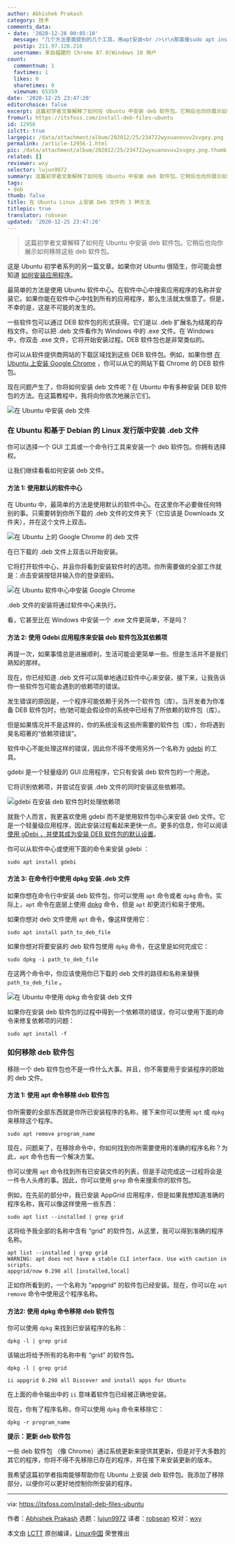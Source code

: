 ```yaml
---
author: Abhishek Prakash
category: 技术
comments_data:
- date: '2020-12-26 00:05:10'
  message: "几个方法里面提到的几个工具，用apt安装<br />\r\n那直接sudo apt install deb文件路径（如果是当前路径必须加./）不就能安装了吗，还能解决依赖问题"
  postip: 211.97.126.216
  username: 来自福建的 Chrome 87.0|Windows 10 用户
count:
  commentnum: 1
  favtimes: 1
  likes: 0
  sharetimes: 0
  viewnum: 65359
date: '2020-12-25 23:47:20'
editorchoice: false
excerpt: 这篇初学者文章解释了如何在 Ubuntu 中安装 deb 软件包。它稍后也向你展示如何移除这些 deb 软件包。
fromurl: https://itsfoss.com/install-deb-files-ubuntu
id: 12956
islctt: true
largepic: /data/attachment/album/202012/25/234722wyxuanovuv2xvgey.png
permalink: /article-12956-1.html
pic: /data/attachment/album/202012/25/234722wyxuanovuv2xvgey.png.thumb.jpg
related: []
reviewer: wxy
selector: lujun9972
summary: 这篇初学者文章解释了如何在 Ubuntu 中安装 deb 软件包。它稍后也向你展示如何移除这些 deb 软件包。
tags:
- deb
thumb: false
title: 在 Ubuntu Linux 上安装 Deb 文件的 3 种方法
titlepic: true
translator: robsean
updated: '2020-12-25 23:47:20'
---
```



> 
> 这篇初学者文章解释了如何在 Ubuntu 中安装 deb 软件包。它稍后也向你展示如何移除这些 deb 软件包。
> 
> 
> 


这是 Ubuntu 初学者系列的另一篇文章。如果你对 Ubuntu 很陌生，你可能会想知道 [如何安装应用程序](https://itsfoss.com/remove-install-software-ubuntu/)。


最简单的方法是使用 Ubuntu 软件中心。在软件中心中搜索应用程序的名称并安装它。如果你能在软件中心中找到所有的应用程序，那么生活就太惬意了。但是，不幸的是，这是不可能的发生的。


一些软件包可以通过 DEB 软件包的形式获得。它们是以 .deb 扩展名为结尾的存档文件。你可以把 .deb 文件看作为 Windows 中的 .exe 文件。在 Windows 中，你双击 .exe 文件，它将开始安装过程。DEB 软件包也是非常类似的。


你可以从软件提供商网站的下载区域找到这些 DEB 软件包。例如，如果你想 [在 Ubuntu 上安装 Google Chrome](https://itsfoss.com/install-chrome-ubuntu/) ，你可以从它的网站下载 Chrome 的 DEB 软件包。


现在问题产生了，你将如何安装 deb 文件呢？在 Ubuntu 中有多种安装 DEB 软件包的方法。在这篇教程中，我将向你依次地展示它们。


![在 Ubuntu 中安装 deb 文件](/data/attachment/album/202012/25/234722wyxuanovuv2xvgey.png)


### 在 Ubuntu 和基于 Debian 的 Linux 发行版中安装 .deb 文件


你可以选择一个 GUI 工具或一个命令行工具来安装一个 deb 软件包。你拥有选择权。


让我们继续看看如何安装 deb 文件。


#### 方法 1: 使用默认的软件中心


在 Ubuntu 中，最简单的方法是使用默认的软件中心。在这里你不必要做任何特别的事。只需要转到你所下载的 .deb 文件的文件夹下（它应该是 Downloads 文件夹），并在这个文件上双击。


![在 Ubuntu 上的 Google Chrome 的 deb 文件](/data/attachment/album/202012/25/234722u3krz1r8mihg414i.jpg)


在已下载的 .deb 文件上双击以开始安装。


它将打开软件中心，并且你将看到安装软件时的选项。你所需要做的全部工作就是：点击安装按钮并输入你的登录密码。


![在 Ubuntu 软件中心中安装 Google Chrome](/data/attachment/album/202012/25/234722zakezpkok16rq1ak.jpg)


.deb 文件的安装将通过软件中心来执行。


看，它甚至比在 Windows 中安装一个 .exe 文件更简单，不是吗？


#### 方法 2: 使用 Gdebi 应用程序来安装 deb 软件包及其依赖项


再提一次，如果事情总是进展顺利，生活可能会更简单一些。但是生活并不是我们熟知的那样。


现在，你已经知道 .deb 文件可以简单地通过软件中心来安装，接下来，让我告诉你一些软件包可能会遇到的依赖项的错误。


发生错误的原因是，一个程序可能依赖于另外一个软件包（库）。当开发者为你准备 DEB 软件包时，他/她可能会假设你的系统中已经有了所依赖的软件包（库）。


但是如果情况并不是这样的，你的系统没有这些所需要的软件包（库），你将遇到臭名昭著的“依赖项错误”。


软件中心不能处理这样的错误，因此你不得不使用另外一个名称为 [gdebi](https://itsfoss.com/gdebi-default-ubuntu-software-center/) 的工具。


gdebi 是一个轻量级的 GUI 应用程序，它只有安装 deb 软件包的一个用途。


它将识别依赖项，并尝试在安装 .deb 文件的同时安装这些依赖项。


![gdebi 在安装 deb 软件包时处理依赖项](/data/attachment/album/202012/25/234723mqwijbnzczwiqbcj.jpg)


就我个人而言，我更喜欢使用 gdebi 而不是使用软件包中心来安装 deb 文件。它是一个轻量级应用程序，因此安装过程看起来更快一点。更多的信息，你可以阅读[使用 gDebi ，并使其成为安装 DEB 软件包的默认设置](https://itsfoss.com/gdebi-default-ubuntu-software-center/)。


你可以从软件中心或使用下面的命令来安装 gdebi ：



```
sudo apt install gdebi

```

#### 方法 3: 在命令行中使用 dpkg 安装 .deb 文件


如果你想在命令行中安装 deb 软件包，你可以使用 `apt` 命令或者 `dpkg` 命令。实际上，`apt` 命令在底层上使用 [dpkg](https://help.ubuntu.com/lts/serverguide/dpkg.html.en) 命令，但是 `apt` 却更流行和易于使用。


如果你想对 deb 文件使用 `apt` 命令，像这样使用它：



```
sudo apt install path_to_deb_file

```

如果你想对将要安装的 deb 软件包使用 `dpkg` 命令，在这里是如何完成它：



```
sudo dpkg -i path_to_deb_file

```

在这两个命令中，你应该使用你已下载的 deb 文件的路径和名称来替换 `path_to_deb_file` 。


![在 Ubuntu 中使用 dpkg 命令安装 deb 文件](/data/attachment/album/202012/25/234724j4eewerlidyc7xc1.png)


如果你在安装 deb 软件包的过程中得到一个依赖项的错误，你可以使用下面的命令来修复依赖项的问题：



```
sudo apt install -f

```

### 如何移除 deb 软件包


移除一个 deb 软件包也不是一件什么大事。并且，你不需要用于安装程序的原始的 deb 文件。


#### 方法 1: 使用 apt 命令移除 deb 软件包


你所需要的全部东西就是你所已安装程序的名称，接下来你可以使用 `apt` 或 `dpkg` 来移除这个程序。



```
sudo apt remove program_name

```

现在，问题来了，在移除命令中，你如何找到你所需要使用的准确的程序名称？为此，`apt` 命令也有一个解决方案。


你可以使用 `apt` 命令找到所有已安装文件的列表，但是手动完成这一过程将会是一件令人头疼的事。因此，你可以使用 `grep` 命令来搜索你的软件包。


例如，在先前的部分中，我已安装 AppGrid 应用程序，但是如果我想知道准确的程序名称，我可以像这样使用一些东西：



```
sudo apt list --installed | grep grid

```

这将给予我全部的名称中含有 “grid” 的软件包，从这里，我可以得到准确的程序名称。



```
apt list --installed | grep grid
WARNING: apt does not have a stable CLI interface. Use with caution in scripts.
appgrid/now 0.298 all [installed,local]

```

正如你所看到的，一个名称为 “appgrid” 的软件包已经安装。现在，你可以在 `apt remove` 命令中使用这个程序名称。


#### 方法2: 使用 dpkg 命令移除 deb 软件包


你可以使用 `dpkg` 来找到已安装程序的名称：



```
dpkg -l | grep grid

```

该输出将给予所有的名称中有 “grid” 的软件包。



```
dpkg -l | grep grid

ii appgrid 0.298 all Discover and install apps for Ubuntu

```

在上面的命令输出中的 `ii` 意味着软件包已经被正确地安装。


现在，你有了程序名称，你可以使用 `dpkg` 命令来移除它：



```
dpkg -r program_name

```

**提示：更新 deb 软件包**


一些 deb 软件包 （像 Chrome）通过系统更新来提供其更新，但是对于大多数的其它的程序，你将不得不先移除已存在的程序，并在接下来安装更新的版本。


我希望这篇初学者指南能够帮助你在 Ubuntu 上安装 deb 软件包。我添加了移除部分，以便你可以更好地控制你所安装的程序。




---


via: <https://itsfoss.com/install-deb-files-ubuntu>


作者：[Abhishek Prakash](https://itsfoss.com/author/abhishek/) 选题：[lujun9972](https://github.com/lujun9972) 译者：[robsean](https://github.com/robsean) 校对：[wxy](https://github.com/wxy)


本文由 [LCTT](https://github.com/LCTT/TranslateProject) 原创编译，[Linux中国](https://linux.cn/) 荣誉推出